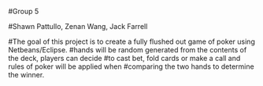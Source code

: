 #Group 5

#Shawn Pattullo, Zenan Wang, Jack Farrell

#The goal of this project is to create a fully flushed out game of poker using Netbeans/Eclipse. 
#hands will be random generated from the contents of the deck, players can decide 
#to cast bet, fold cards or make a call and rules of poker will be applied when 
#comparing the two hands to determine the winner.

